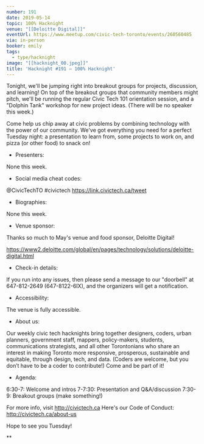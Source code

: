 ```yaml
---
number: 191
date: 2019-05-14
topic: 100% Hacknight
venue: "[[Deloitte Digital]]"
eventUrl: https://www.meetup.com/civic-tech-toronto/events/260560485
via: in-person
booker: emily
tags:
  - type/hacknight
image: "[[hacknight_00.jpeg]]"
title: 'Hacknight #191 – 100% Hacknight'
---
```


Tonight, we'll be jumping right into breakout groups for projects, discussion, and learning! On top of the breakout groups that community members might pitch, we'll be running the regular Civic Tech 101 orientation session, and a "Dolphin Tank" workshop for new project ideas. (There will be no speaker this week.)

Come help us chip away at civic problems by combining technology with the power of our community. We've got everything you need for a perfect Tuesday night: a presentation to learn from, some projects to work on, and pizza (or other food) to snack on!

+ Presenters:

None this week.

+ Social media cheat codes:

@CivicTechTO \#civictech
https://link.civictech.ca/tweet

+ Biographies:

None this week.

+ Venue sponsor:

Thanks so much to May's venue and food sponsor, Deloitte Digital!

https://www2.deloitte.com/global/en/pages/technology/solutions/deloitte-digital.html

+ Check-in details:

If you run into any issues, then please send a message to our "doorbell" at 647-812-2649 (647-8122-6IX), and the organizers will get a notification.

+ Accessibility:

The venue is fully accessible.

+ About us:

Our weekly civic tech hacknights bring together designers, coders, urban planners, government staff, mappers, policy-makers, students, communications strategists, and all other Torontonians who share an interest in making Toronto more responsive, prosperous, sustainable and equitable, through design, tech, and data. (Coders are welcome, but you don’t have to be a coder to contribute!) Come and be part of it!

+ Agenda:

6:30-7: Welcome and intros
7-7:30: Presentation and Q&A/discussion
7:30-9: Breakout groups (make something!)

For more info, visit http://civictech.ca
Here's our Code of Conduct: http://civictech.ca/about-us

Hope to see you Tuesday!

**